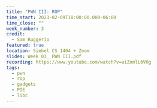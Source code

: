 ```yaml
---
title: "PWN III: ROP"
time_start: 2023-02-09T18:00:00.000-06:00
time_close: ""
week_number: 3
credit:
  - Sam Ruggerio
featured: true
location: Siebel CS 1404 + Zoom
slides: Week 03_ PWN III.pdf
recording: https://www.youtube.com/watch?v=aiZnmlL6VHg
tags:
  - pwn
  - rop
  - gadgets
  - PIE
  - libc
---
```


